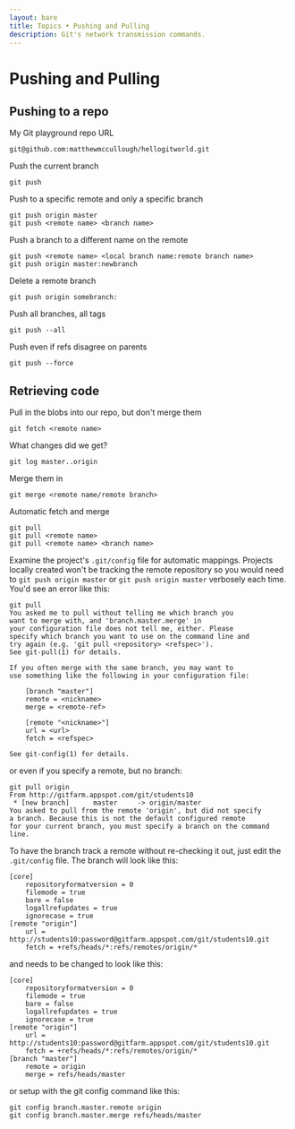 ```yaml
---
layout: bare
title: Topics • Pushing and Pulling
description: Git's network transmission commands.
---
```


# Pushing and Pulling

## Pushing to a repo
My Git playground repo URL

    git@github.com:matthewmccullough/hellogitworld.git

Push the current branch

    git push
    
Push to a specific remote and only a specific branch

    git push origin master
    git push <remote name> <branch name>

Push a branch to a different name on the remote

    git push <remote name> <local branch name:remote branch name>
    git push origin master:newbranch

Delete a remote branch

    git push origin somebranch:
    
Push all branches, all tags

    git push --all

Push even if refs disagree on parents

    git push --force

## Retrieving code
Pull in the blobs into our repo, but don't merge them

    git fetch <remote name>

What changes did we get?

    git log master..origin

Merge them in

    git merge <remote name/remote branch>

Automatic fetch and merge

    git pull
    git pull <remote name>
    git pull <remote name> <branch name>

Examine the project's `.git/config` file for automatic mappings. Projects locally created won't be tracking the remote repository so you would need to `git push origin master` or `git push origin master` verbosely each time. You'd see an error like this:

    git pull
    You asked me to pull without telling me which branch you
    want to merge with, and 'branch.master.merge' in
    your configuration file does not tell me, either. Please
    specify which branch you want to use on the command line and
    try again (e.g. 'git pull <repository> <refspec>').
    See git-pull(1) for details.

    If you often merge with the same branch, you may want to
    use something like the following in your configuration file:

        [branch "master"]
        remote = <nickname>
        merge = <remote-ref>

        [remote "<nickname>"]
        url = <url>
        fetch = <refspec>

    See git-config(1) for details.

or even if you specify a remote, but no branch:

    git pull origin
    From http://gitfarm.appspot.com/git/students10
     * [new branch]      master     -> origin/master
    You asked to pull from the remote 'origin', but did not specify
    a branch. Because this is not the default configured remote
    for your current branch, you must specify a branch on the command line.

To have the branch track a remote without re-checking it out, just edit the `.git/config` file. The branch will look like this:

    [core]
    	repositoryformatversion = 0
    	filemode = true
    	bare = false
    	logallrefupdates = true
    	ignorecase = true
    [remote "origin"]
    	url = http://students10:password@gitfarm.appspot.com/git/students10.git
    	fetch = +refs/heads/*:refs/remotes/origin/*
    
and needs to be changed to look like this:

    [core]
    	repositoryformatversion = 0
    	filemode = true
    	bare = false
    	logallrefupdates = true
    	ignorecase = true
    [remote "origin"]
    	url = http://students10:password@gitfarm.appspot.com/git/students10.git
    	fetch = +refs/heads/*:refs/remotes/origin/*
    [branch "master"]
    	remote = origin
    	merge = refs/heads/master
    	
or setup with the git config command like this:

    git config branch.master.remote origin
    git config branch.master.merge refs/heads/master
